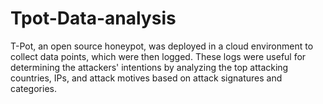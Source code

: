 # Tpot-Data-analysis
T-Pot, an open source honeypot, was deployed in a cloud environment to collect data points, which were then logged. These logs were useful for determining the attackers' intentions by analyzing the top attacking countries, IPs, and attack motives based on attack signatures and categories.
